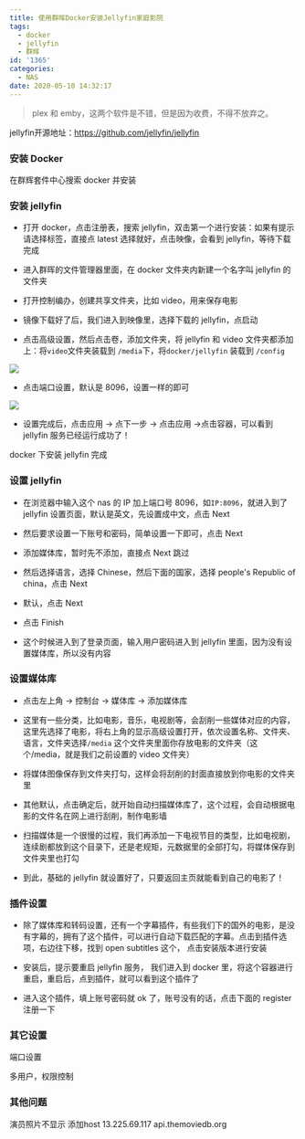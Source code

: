 ```yaml
---
title: 使用群晖Docker安装Jellyfin家庭影院
tags:
  - docker
  - jellyfin
  - 群辉
id: '1365'
categories:
  - NAS
date: 2020-05-10 14:32:17
---
```


> plex 和 emby，这两个软件是不错，但是因为收费，不得不放弃之。

jellyfin开源地址：https://github.com/jellyfin/jellyfin

### 安装 Docker

在群辉套件中心搜索 docker 并安装

### 安装 jellyfin

* 打开 docker，点击注册表，搜索 jellyfin，双击第一个进行安装：如果有提示 请选择标签，直接点 latest 选择就好，点击映像，会看到 jellyfin，等待下载完成

* 进入群晖的文件管理器里面，在 docker 文件夹内新建一个名字叫 jellyfin 的文件夹

* 打开控制编办，创建共享文件夹，比如 video，用来保存电影

* 镜像下载好了后，我们进入到映像里，选择下载的 jellyfin，点启动

* 点击高级设置，然后点击卷，添加文件夹，将 jellyfin 和 video 文件夹都添加上：将`video`文件夹装载到 `/media`下，将`docker/jellyfin` 装载到 `/config`

![](https://cdn.jsdelivr.net/gh/cuilongjin/static@img/img/20210102184514.png)

* 点击端口设置，默认是 8096，设置一样的即可

![](https://cdn.jsdelivr.net/gh/cuilongjin/static@img/img/20210102184536.png)

* 设置完成后，点击应用 -> 点下一步 -> 点击应用 ->点击容器，可以看到 jellyfin 服务已经运行成功了！

docker 下安装 jellyfin 完成

### 设置 jellyfin

* 在浏览器中输入这个 nas 的 IP 加上端口号 8096，如`IP:8096`，就进入到了 jellyfin 设置页面，默认是英文，先设置成中文，点击 Next

* 然后要求设置一下账号和密码，简单设置一下即可，点击 Next

* 添加媒体库，暂时先不添加，直接点 Next 跳过

* 然后选择语言，选择 Chinese，然后下面的国家，选择 people's Republic of china，点击 Next

* 默认，点击 Next

* 点击 Finish

* 这个时候进入到了登录页面，输入用户密码进入到 jellyfin 里面，因为没有设置媒体库，所以没有内容

### 设置媒体库

* 点击左上角 -> 控制台 -> 媒体库 -> 添加媒体库

* 这里有一些分类，比如电影，音乐，电视剧等，会刮削一些媒体对应的内容，这里先选择了电影，将右上角的显示高级设置打开，依次设置名称、文件夹、语言，文件夹选择`/media` 这个文件夹里面你存放电影的文件夹（这个/media，就是我们之前设置的 video 文件夹）

* 将媒体图像保存到文件夹打勾，这样会将刮削的封面直接放到你电影的文件夹里

* 其他默认，点击确定后，就开始自动扫描媒体库了，这个过程，会自动根据电影的文件名在网上进行刮削，制作电影墙

* 扫描媒体是一个很慢的过程，我们再添加一下电视节目的类型，比如电视剧，连续剧都放到这个目录下，还是老规矩，元数据里的全部打勾，将媒体保存到文件夹里也打勾

* 到此，基础的 jellyfin 就设置好了，只要返回主页就能看到自己的电影了！

### 插件设置

* 除了媒体库和转码设置，还有一个字幕插件，有些我们下的国外的电影，是没有字幕的，拥有了这个插件，可以进行自动下载匹配的字幕。点击到插件选项，右边往下移，找到 open subtitles 这个， 点击安装版本进行安装

* 安装后，提示要重启 jellyfin 服务， 我们进入到 docker 里，将这个容器进行重启，重启后，点到插件，就可以看到这个插件了

* 进入这个插件，填上账号密码就 ok 了，账号没有的话，点击下面的 register 注册一下

### 其它设置

端口设置

多用户，权限控制

### 其他问题
演员照片不显示
添加host
13.225.69.117 api.themoviedb.org
